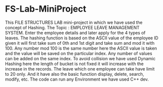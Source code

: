 # FS-Lab-MiniProject
This FILE STRUCTURES LAB mini-project in which we have used the concept of Hashing. 
The Topic : EMPLOYEE LEAVE MANAGEMENT SYSTEM.
Enter the employee details and later apply for the 4 types of leaves.
The hashing function is based on the ASCII value of the employee ID given it will first take sum of 0th and 1st digit and take sum and mod it with 100. Any number mod 100 is the same number here the ASCII value is taken and the value will be saved on the particular index.
Any number of values can be added on the same index. To avoid collision we have used Dynamic Hashing here the length of bucket is not fixed it will increase with the increase in the records.
The leave which one employee can take have limit to 20 only. And it have also the basic function display, delete, search, modify, etc.
The code can run any Environment we have used C++ dev.
